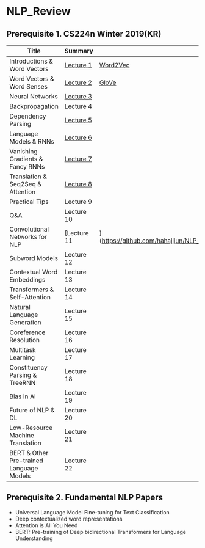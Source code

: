 # NLP_Review
## Prerequisite 1. CS224n Winter 2019(KR)
|Title|Summary|Related Papers|
|------|---|---|
|Introductions & Word Vectors|[Lecture 1](https://github.com/hahajjjun/NLP_Review/blob/main/Lecture%20Notes/Lecture%201/Lecture%201.md)|[Word2Vec](https://arxiv.org/abs/1301.3781)|
|Word Vectors & Word Senses|[Lecture 2](https://github.com/hahajjjun/NLP_Review/blob/main/Lecture%20Notes/Lecture%202/Lecture%202.md)|[GloVe](https://aclanthology.org/D14-1162.pdf)|
|Neural Networks|[Lecture 3](https://github.com/hahajjjun/NLP_Review/blob/main/Lecture%20Notes/Lecture%203/Lecture%203.md)||
|Backpropagation|Lecture 4||
|Dependency Parsing|[Lecture 5](https://github.com/hahajjjun/NLP_Review/blob/main/Lecture%20Notes/Lecture%205/Lecture%205.md)||
|Language Models & RNNs|[Lecture 6](https://github.com/hahajjjun/NLP_Review/blob/main/Lecture%20Notes/Lecture%206/Lecture%206.md)||
|Vanishing Gradients & Fancy RNNs|[Lecture 7](https://github.com/hahajjjun/NLP_Review/blob/main/Lecture%20Notes/Lecture%207/Lecture%207.md)||
|Translation & Seq2Seq & Attention|[Lecture 8](https://github.com/hahajjjun/NLP_Review/blob/main/Lecture%20Notes/Lecture%208/Lecture%208.md)||
|Practical Tips|Lecture 9||
|Q&A|Lecture 10||
|Convolutional Networks for NLP|[Lecture 11|](https://github.com/hahajjjun/NLP_Review/blob/main/Lecture%20Notes/Lecture%2011/Lecture%2011.md)|
|Subword Models|Lecture 12||
|Contextual Word Embeddings|Lecture 13||
|Transformers & Self-Attention|Lecture 14||
|Natural Language Generation|Lecture 15||
|Coreference Resolution|Lecture 16||
|Multitask Learning|Lecture 17||
|Constituency Parsing & TreeRNN|Lecture 18||
|Bias in AI|Lecture 19||
|Future of NLP & DL|Lecture 20||
|Low-Resource Machine Translation|Lecture 21||
|BERT & Other Pre-trained Language Models|Lecture 22||

## Prerequisite 2. Fundamental NLP Papers
- Universal Language Model Fine-tuning for Text Classification
- Deep contextualized word representations
- Attention is All You Need
- BERT: Pre-training of Deep bidirectional Transformers for Language Understanding
